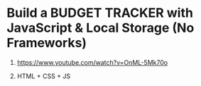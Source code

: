 # Build a BUDGET TRACKER with JavaScript & Local Storage (No Frameworks)

1. <https://www.youtube.com/watch?v=OnML-5Mk70o>

2. HTML + CSS + JS
